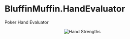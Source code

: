 # BluffinMuffin.HandEvaluator
Poker Hand Evaluator

<p align=center><img src="https://github.com/Ericmas001/BluffinMuffin.HandEvaluator/blob/master/Documentation/hands_strength.png" alt="Hand Strengths"></p>